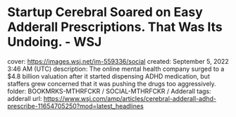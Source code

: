 # Startup Cerebral Soared on Easy Adderall Prescriptions. That Was Its Undoing. - WSJ

cover: https://images.wsj.net/im-559336/social
created: September 5, 2022 3:46 AM (UTC)
description: The online mental health company surged to a $4.8 billion valuation after it started dispensing ADHD medication, but staffers grew concerned that it was pushing the drugs too aggressively.
folder: BOOKMRKS-MTHRFCKR / SOCIAL-MTHRFCKR / Adderall
tags: adderall
url: https://www.wsj.com/amp/articles/cerebral-adderall-adhd-prescribe-11654705250?mod=latest_headlines